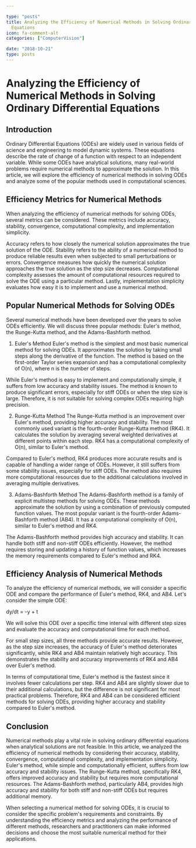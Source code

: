 ```yaml
---

type: "posts"
title: Analyzing the Efficiency of Numerical Methods in Solving Ordinary Differential
  Equations
icon: fa-comment-alt
categories: ["ComputerVision"]

date: "2018-10-21"
type: posts
---
```





# Analyzing the Efficiency of Numerical Methods in Solving Ordinary Differential Equations

## Introduction
Ordinary Differential Equations (ODEs) are widely used in various fields of science and engineering to model dynamic systems. These equations describe the rate of change of a function with respect to an independent variable. While some ODEs have analytical solutions, many real-world problems require numerical methods to approximate the solution. In this article, we will explore the efficiency of numerical methods in solving ODEs and analyze some of the popular methods used in computational sciences.

## Efficiency Metrics for Numerical Methods
When analyzing the efficiency of numerical methods for solving ODEs, several metrics can be considered. These metrics include accuracy, stability, convergence, computational complexity, and implementation simplicity.

Accuracy refers to how closely the numerical solution approximates the true solution of the ODE. Stability refers to the ability of a numerical method to produce reliable results even when subjected to small perturbations or errors. Convergence measures how quickly the numerical solution approaches the true solution as the step size decreases. Computational complexity assesses the amount of computational resources required to solve the ODE using a particular method. Lastly, implementation simplicity evaluates how easy it is to implement and use a numerical method.

## Popular Numerical Methods for Solving ODEs
Several numerical methods have been developed over the years to solve ODEs efficiently. We will discuss three popular methods: Euler's method, the Runge-Kutta method, and the Adams-Bashforth method.

1. Euler's Method
Euler's method is the simplest and most basic numerical method for solving ODEs. It approximates the solution by taking small steps along the derivative of the function. The method is based on the first-order Taylor series expansion and has a computational complexity of O(n), where n is the number of steps.

While Euler's method is easy to implement and computationally simple, it suffers from low accuracy and stability issues. The method is known to produce significant errors, especially for stiff ODEs or when the step size is large. Therefore, it is not suitable for solving complex ODEs requiring high precision.

2. Runge-Kutta Method
The Runge-Kutta method is an improvement over Euler's method, providing higher accuracy and stability. The most commonly used variant is the fourth-order Runge-Kutta method (RK4). It calculates the solution by averaging several weighted derivatives at different points within each step. RK4 has a computational complexity of O(n), similar to Euler's method.

Compared to Euler's method, RK4 produces more accurate results and is capable of handling a wider range of ODEs. However, it still suffers from some stability issues, especially for stiff ODEs. The method also requires more computational resources due to the additional calculations involved in averaging multiple derivatives.

3. Adams-Bashforth Method
The Adams-Bashforth method is a family of explicit multistep methods for solving ODEs. These methods approximate the solution by using a combination of previously computed function values. The most popular variant is the fourth-order Adams-Bashforth method (AB4). It has a computational complexity of O(n), similar to Euler's method and RK4.

The Adams-Bashforth method provides high accuracy and stability. It can handle both stiff and non-stiff ODEs efficiently. However, the method requires storing and updating a history of function values, which increases the memory requirements compared to Euler's method and RK4.

## Efficiency Analysis of Numerical Methods
To analyze the efficiency of numerical methods, we will consider a specific ODE and compare the performance of Euler's method, RK4, and AB4. Let's consider the simple ODE:

dy/dt = -y + t

We will solve this ODE over a specific time interval with different step sizes and evaluate the accuracy and computational time for each method.

For small step sizes, all three methods provide accurate results. However, as the step size increases, the accuracy of Euler's method deteriorates significantly, while RK4 and AB4 maintain relatively high accuracy. This demonstrates the stability and accuracy improvements of RK4 and AB4 over Euler's method.

In terms of computational time, Euler's method is the fastest since it involves fewer calculations per step. RK4 and AB4 are slightly slower due to their additional calculations, but the difference is not significant for most practical problems. Therefore, RK4 and AB4 can be considered efficient methods for solving ODEs, providing higher accuracy and stability compared to Euler's method.

## Conclusion
Numerical methods play a vital role in solving ordinary differential equations when analytical solutions are not feasible. In this article, we analyzed the efficiency of numerical methods by considering their accuracy, stability, convergence, computational complexity, and implementation simplicity. Euler's method, while simple and computationally efficient, suffers from low accuracy and stability issues. The Runge-Kutta method, specifically RK4, offers improved accuracy and stability but requires more computational resources. The Adams-Bashforth method, particularly AB4, provides high accuracy and stability for both stiff and non-stiff ODEs but requires additional memory.

When selecting a numerical method for solving ODEs, it is crucial to consider the specific problem's requirements and constraints. By understanding the efficiency metrics and analyzing the performance of different methods, researchers and practitioners can make informed decisions and choose the most suitable numerical method for their applications.